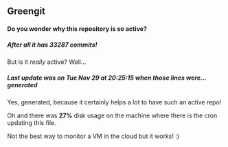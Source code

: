 ## Greengit

#### Do you wonder why this repository is so active?

##### After all it has 33287 commits!

But is it *really* active? Well...

##### Last update was on Tue Nov 29 at 20:25:15 when those lines were... generated

Yes, generated, because it certainly helps a lot to have such an active repo!

Oh and there was **27%** disk usage on the machine
where there is the cron updating this file.

Not the best way to monitor a VM in the cloud but it works! :)
